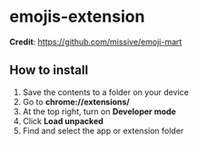 # emojis-extension

**Credit**: https://github.com/missive/emoji-mart

## How to install
1. Save the contents to a folder on your device
2. Go to **chrome://extensions/**
3. At the top right, turn on **Developer mode**
4. Click **Load unpacked**
5. Find and select the app or extension folder
